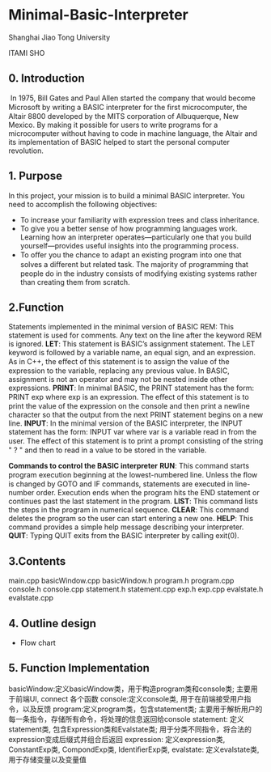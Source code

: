# Minimal-Basic-Interpreter

Shanghai Jiao Tong University

ITAMI SHO

## 0. Introduction

​	In 1975, Bill Gates and Paul Allen started the company that would become Microsoft by writing
a BASIC interpreter for the ﬁrst microcomputer, the Altair 8800 developed by the MITS corporation of Albuquerque, New Mexico. By making it possible for users to write programs for a microcomputer without having to code in machine language, the Altair and its implementation of BASIC helped to start the personal computer revolution.

## 1. Purpose

In this project, your mission is to build a minimal BASIC interpreter. You need to accomplish the following objectives: 

* To increase your familiarity with expression trees and class inheritance. 
* To give you a better sense of how programming languages work. Learning how an interpreter operates—particularly one that you build yourself—provides useful insights into the programming process. 
* To oﬀer you the chance to adapt an existing program into one that solves a diﬀerent but related task. The majority of programming that people do in the industry consists of modifying existing systems rather than creating them from scratch. 

## 2.Function

Statements implemented in the minimal version of BASIC
REM: This statement is used for comments. Any text on the line after the keyword REM is ignored. 
**LET**:  This statement is BASIC’s assignment statement. The LET keyword is followed by a variable name, an equal sign, and an expression. As in C++, the eﬀect of this statement is to assign the value of the expression to the variable, replacing any previous value. In BASIC, assignment is not an operator and may not be nested inside other expressions.
**PRINT**:  In minimal BASIC, the PRINT statement has the form: PRINT exp where exp is an expression. The eﬀect of this statement is to print the value of the expression on the console and then print a newline character so that the output from the next PRINT statement begins on a new line.
**INPUT**:  In the minimal version of the BASIC interpreter, the INPUT statement has the form: INPUT var where var is a variable read in from the user. The eﬀect of this statement is to print a prompt consisting of the string " ? " and then to read in a value to be stored in the variable.



**Commands to control the BASIC interpreter**
**RUN**:  This command starts program execution beginning at the lowest-numbered line. Unless the ﬂow is changed by GOTO and IF commands, statements are executed in line-number order. Execution ends when the program hits the END statement or continues past the last statement in the program. 
**LIST**:  This command lists the steps in the program in numerical sequence.
**CLEAR**: This command deletes the program so the user can start entering a new one.
**HELP**:  This command provides a simple help message describing your interpreter.
**QUIT**:  Typing QUIT exits from the BASIC interpreter by calling exit(0).

## 3.Contents

main.cpp
basicWindow.cpp
basicWindow.h
program.h
program.cpp
console.h
console.cpp
statement.h
statement.cpp
exp.h
exp.cpp
evalstate.h
evalstate.cpp



## 4. Outline design

* Flow chart



## 5. Function Implementation

basicWindow:定义basicWindow类，用于构造program类和console类; 主要用于前端UI, connect 各个函数
console:定义console类, 用于在前端接受用户指令，以及反馈
program:定义program类，包含statement类; 主要用于解析用户的每一条指令，存储所有命令，将处理的信息返回给console
statement: 定义statement类, 包含Expression类和Evalstate类; 用于分类不同指令，将合法的expression变成后缀式并组合后返回
expression: 定义expression类, ConstantExp类, CompondExp类, IdentiﬁerExp类,
evalstate: 定义evalstate类, 用于存储变量以及变量值
